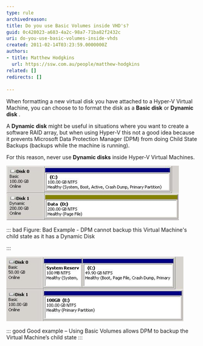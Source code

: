 ```yaml
---
type: rule
archivedreason: 
title: Do you use Basic Volumes inside VHD's?
guid: 0c428023-a683-4a2c-98a7-71ba82f2432c
uri: do-you-use-basic-volumes-inside-vhds
created: 2011-02-14T03:23:59.0000000Z
authors:
- title: Matthew Hodgkins
  url: https://ssw.com.au/people/matthew-hodgkins
related: []
redirects: []

---
```


When formatting a new virtual disk you have attached to a Hyper-V Virtual Machine, you can choose to to format the disk as a  **Basic disk** or  **Dynamic** **disk** .

 A  **Dynamic** **disk** might be useful in situations where you want to create a software RAID array, but when using Hyper-V this not a good idea because it prevents Microsoft Data Protection Manager (DPM) from doing Child State Backups (backups while the machine is running).

 For this reason, never use  **Dynamic disks** inside Hyper-V Virtual Machines.

![Bad Example - DPM cannot backup this Virtual Machine's child state as it has a Dynamic Disk](basicvolumes-badexample.jpg)


::: bad
Figure: Bad Example - DPM cannot backup this Virtual Machine's child state as it has a Dynamic Disk

:::


![Good example – Using Basic Volumes allows DPM to backup the Virtual Machine’s child state](basicvolumes-goodexample.jpg)


::: good
Good example – Using Basic Volumes allows DPM to backup the Virtual Machine’s child state
:::


<!--endintro-->
